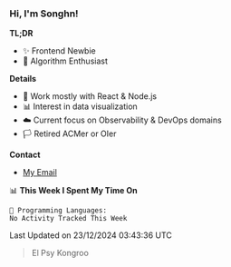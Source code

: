 ### Hi, I'm Songhn!

**TL;DR**

- ✨ Frontend Newbie
- 🎈 Algorithm Enthusiast

**Details**

- 🎯 Work mostly with React & Node.js
- 📊 Interest in data visualization
- ☁️ Current focus on Observability & DevOps domains
- 🏳️ Retired ACMer or OIer

**Contact**
- [My Email](mailto:songhn233@gmail.com)

<!--START_SECTION:waka-->
📊 **This Week I Spent My Time On** 

```text
💬 Programming Languages: 
No Activity Tracked This Week
```


 Last Updated on 23/12/2024 03:43:36 UTC
<!--END_SECTION:waka-->

> El Psy Kongroo
